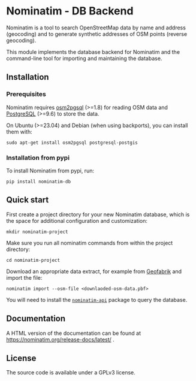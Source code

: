 # Nominatim - DB Backend

Nominatim is a tool to search OpenStreetMap data
by name and address (geocoding) and to generate synthetic addresses of
OSM points (reverse geocoding).

This module implements the database backend for Nominatim and the
command-line tool for importing and maintaining the database.

## Installation

### Prerequisites

Nominatim requires [osm2pgsql](https://osm2pgsql.org/) (>=1.8) for reading
OSM data and [PostgreSQL](https://www.postgresql.org/) (>=9.6) to store the data.

On Ubuntu (>=23.04) and Debian (when using backports), you can install them with:

    sudo apt-get install osm2pgsql postgresql-postgis

### Installation from pypi

To install Nominatim from pypi, run:

    pip install nominatim-db


## Quick start

First create a project directory for your new Nominatim database, which
is the space for additional configuration and customization:

    mkdir nominatim-project

Make sure you run all nominatim commands from within the project directory:

    cd nominatim-project

Download an appropriate data extract, for example from
[Geofabrik](https://download.geofabrik.de/) and import the file:

    nominatim import --osm-file <downlaoded-osm-data.pbf>

You will need to install the [`nominatim-api`](https://pypi.org/project/nominatim-api/)
package to query the database.

## Documentation

A HTML version of the documentation can be found at
https://nominatim.org/release-docs/latest/ .

## License

The source code is available under a GPLv3 license.
